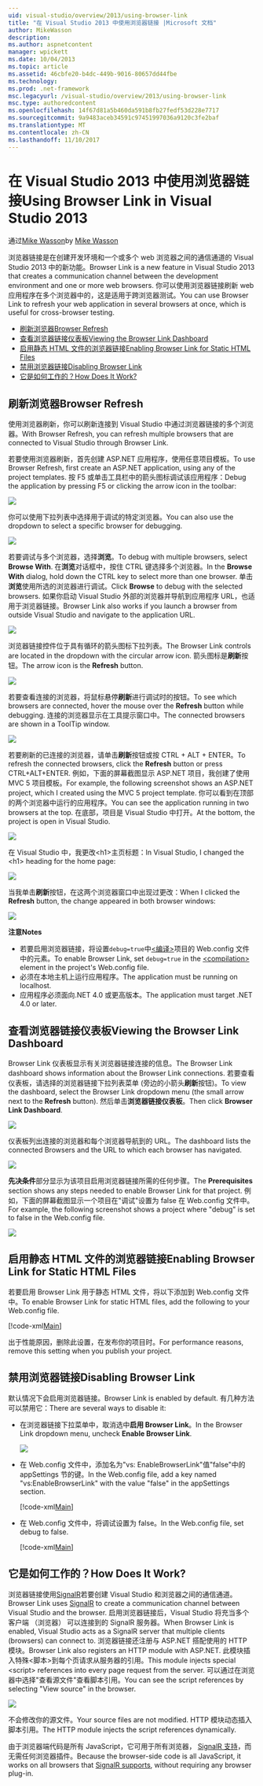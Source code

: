 ```yaml
---
uid: visual-studio/overview/2013/using-browser-link
title: "在 Visual Studio 2013 中使用浏览器链接 |Microsoft 文档"
author: MikeWasson
description: 
ms.author: aspnetcontent
manager: wpickett
ms.date: 10/04/2013
ms.topic: article
ms.assetid: 46cbfe20-b4dc-449b-9016-80657dd44fbe
ms.technology: 
ms.prod: .net-framework
msc.legacyurl: /visual-studio/overview/2013/using-browser-link
msc.type: authoredcontent
ms.openlocfilehash: 14f67d81a5b460da591b8fb27fedf53d228e7717
ms.sourcegitcommit: 9a9483aceb34591c97451997036a9120c3fe2baf
ms.translationtype: MT
ms.contentlocale: zh-CN
ms.lasthandoff: 11/10/2017
---
```

<a name="using-browser-link-in-visual-studio-2013"></a><span data-ttu-id="41d5f-102">在 Visual Studio 2013 中使用浏览器链接</span><span class="sxs-lookup"><span data-stu-id="41d5f-102">Using Browser Link in Visual Studio 2013</span></span>
====================
<span data-ttu-id="41d5f-103">通过[Mike Wasson](https://github.com/MikeWasson)</span><span class="sxs-lookup"><span data-stu-id="41d5f-103">by [Mike Wasson](https://github.com/MikeWasson)</span></span>

<span data-ttu-id="41d5f-104">浏览器链接是在创建开发环境和一个或多个 web 浏览器之间的通信通道的 Visual Studio 2013 中的新功能。</span><span class="sxs-lookup"><span data-stu-id="41d5f-104">Browser Link is a new feature in Visual Studio 2013 that creates a communication channel between the development environment and one or more web browsers.</span></span> <span data-ttu-id="41d5f-105">你可以使用浏览器链接刷新 web 应用程序在多个浏览器中的，这是适用于跨浏览器测试。</span><span class="sxs-lookup"><span data-stu-id="41d5f-105">You can use Browser Link to refresh your web application in several browsers at once, which is useful for cross-browser testing.</span></span>

- [<span data-ttu-id="41d5f-106">刷新浏览器</span><span class="sxs-lookup"><span data-stu-id="41d5f-106">Browser Refresh</span></span>](#browser-refresh)
- [<span data-ttu-id="41d5f-107">查看浏览器链接仪表板</span><span class="sxs-lookup"><span data-stu-id="41d5f-107">Viewing the Browser Link Dashboard</span></span>](#dashboard)
- [<span data-ttu-id="41d5f-108">启用静态 HTML 文件的浏览器链接</span><span class="sxs-lookup"><span data-stu-id="41d5f-108">Enabling Browser Link for Static HTML Files</span></span>](#static-html)
- [<span data-ttu-id="41d5f-109">禁用浏览器链接</span><span class="sxs-lookup"><span data-stu-id="41d5f-109">Disabling Browser Link</span></span>](#disabling)
- [<span data-ttu-id="41d5f-110">它是如何工作的？</span><span class="sxs-lookup"><span data-stu-id="41d5f-110">How Does It Work?</span></span>](#how-it-works)

<a id="browser-refresh"></a>
## <a name="browser-refresh"></a><span data-ttu-id="41d5f-111">刷新浏览器</span><span class="sxs-lookup"><span data-stu-id="41d5f-111">Browser Refresh</span></span>

<span data-ttu-id="41d5f-112">使用浏览器刷新，你可以刷新连接到 Visual Studio 中通过浏览器链接的多个浏览器。</span><span class="sxs-lookup"><span data-stu-id="41d5f-112">With Browser Refresh, you can refresh multiple browsers that are connected to Visual Studio through Browser Link.</span></span>

<span data-ttu-id="41d5f-113">若要使用浏览器刷新，首先创建 ASP.NET 应用程序，使用任意项目模板。</span><span class="sxs-lookup"><span data-stu-id="41d5f-113">To use Browser Refresh, first create an ASP.NET application, using any of the project templates.</span></span> <span data-ttu-id="41d5f-114">按 F5 或单击工具栏中的箭头图标调试该应用程序：</span><span class="sxs-lookup"><span data-stu-id="41d5f-114">Debug the application by pressing F5 or clicking the arrow icon in the toolbar:</span></span>

![](using-browser-link/_static/image1.png)

<span data-ttu-id="41d5f-115">你可以使用下拉列表中选择用于调试的特定浏览器。</span><span class="sxs-lookup"><span data-stu-id="41d5f-115">You can also use the dropdown to select a specific browser for debugging.</span></span>

![](using-browser-link/_static/image2.png)

<span data-ttu-id="41d5f-116">若要调试与多个浏览器，选择**浏览**。</span><span class="sxs-lookup"><span data-stu-id="41d5f-116">To debug with multiple browsers, select **Browse With**.</span></span> <span data-ttu-id="41d5f-117">在**浏览**对话框中，按住 CTRL 键选择多个浏览器。</span><span class="sxs-lookup"><span data-stu-id="41d5f-117">In the **Browse With** dialog, hold down the CTRL key to select more than one browser.</span></span> <span data-ttu-id="41d5f-118">单击**浏览**使用所选的浏览器进行调试。</span><span class="sxs-lookup"><span data-stu-id="41d5f-118">Click **Browse** to debug with the selected browsers.</span></span> <span data-ttu-id="41d5f-119">如果你启动 Visual Studio 外部的浏览器并导航到应用程序 URL，也适用于浏览器链接。</span><span class="sxs-lookup"><span data-stu-id="41d5f-119">Browser Link also works if you launch a browser from outside Visual Studio and navigate to the application URL.</span></span>

![](using-browser-link/_static/image3.png)

<span data-ttu-id="41d5f-120">浏览器链接控件位于具有循环的箭头图标下拉列表。</span><span class="sxs-lookup"><span data-stu-id="41d5f-120">The Browser Link controls are located in the dropdown with the circular arrow icon.</span></span> <span data-ttu-id="41d5f-121">箭头图标是**刷新**按钮。</span><span class="sxs-lookup"><span data-stu-id="41d5f-121">The arrow icon is the **Refresh** button.</span></span>

![](using-browser-link/_static/image4.png)

<span data-ttu-id="41d5f-122">若要查看连接的浏览器，将鼠标悬停**刷新**进行调试时的按钮。</span><span class="sxs-lookup"><span data-stu-id="41d5f-122">To see which browsers are connected, hover the mouse over the **Refresh** button while debugging.</span></span> <span data-ttu-id="41d5f-123">连接的浏览器显示在工具提示窗口中。</span><span class="sxs-lookup"><span data-stu-id="41d5f-123">The connected browsers are shown in a ToolTip window.</span></span>

![](using-browser-link/_static/image5.png)

<span data-ttu-id="41d5f-124">若要刷新的已连接的浏览器，请单击**刷新**按钮或按 CTRL + ALT + ENTER。</span><span class="sxs-lookup"><span data-stu-id="41d5f-124">To refresh the connected browsers, click the **Refresh** button or press CTRL+ALT+ENTER.</span></span> <span data-ttu-id="41d5f-125">例如，下面的屏幕截图显示 ASP.NET 项目，我创建了使用 MVC 5 项目模板。</span><span class="sxs-lookup"><span data-stu-id="41d5f-125">For example, the following screenshot shows an ASP.NET project, which I created using the MVC 5 project template.</span></span> <span data-ttu-id="41d5f-126">你可以看到在顶部的两个浏览器中运行的应用程序。</span><span class="sxs-lookup"><span data-stu-id="41d5f-126">You can see the application running in two browsers at the top.</span></span> <span data-ttu-id="41d5f-127">在底部，项目是 Visual Studio 中打开。</span><span class="sxs-lookup"><span data-stu-id="41d5f-127">At the bottom, the project is open in Visual Studio.</span></span>

![](using-browser-link/_static/image6.png)

<span data-ttu-id="41d5f-128">在 Visual Studio 中，我更改&lt;h1&gt;主页标题：</span><span class="sxs-lookup"><span data-stu-id="41d5f-128">In Visual Studio, I changed the &lt;h1&gt; heading for the home page:</span></span>

![](using-browser-link/_static/image7.png)

<span data-ttu-id="41d5f-129">当我单击**刷新**按钮，在这两个浏览器窗口中出现过更改：</span><span class="sxs-lookup"><span data-stu-id="41d5f-129">When I clicked the **Refresh** button, the change appeared in both browser windows:</span></span>

![](using-browser-link/_static/image8.png)

<span data-ttu-id="41d5f-130">**注意**</span><span class="sxs-lookup"><span data-stu-id="41d5f-130">**Notes**</span></span>

- <span data-ttu-id="41d5f-131">若要启用浏览器链接，将设置`debug=true`中[&lt;编译&gt;](https://msdn.microsoft.com/en-us/library/s10awwz0(v=vs.85).aspx)项目的 Web.config 文件中的元素。</span><span class="sxs-lookup"><span data-stu-id="41d5f-131">To enable Browser Link, set `debug=true` in the [&lt;compilation&gt;](https://msdn.microsoft.com/en-us/library/s10awwz0(v=vs.85).aspx) element in the project's Web.config file.</span></span>
- <span data-ttu-id="41d5f-132">必须在本地主机上运行应用程序。</span><span class="sxs-lookup"><span data-stu-id="41d5f-132">The application must be running on localhost.</span></span>
- <span data-ttu-id="41d5f-133">应用程序必须面向.NET 4.0 或更高版本。</span><span class="sxs-lookup"><span data-stu-id="41d5f-133">The application must target .NET 4.0 or later.</span></span>

<a id="dashboard"></a>
## <a name="viewing-the-browser-link-dashboard"></a><span data-ttu-id="41d5f-134">查看浏览器链接仪表板</span><span class="sxs-lookup"><span data-stu-id="41d5f-134">Viewing the Browser Link Dashboard</span></span>

<span data-ttu-id="41d5f-135">Browser Link 仪表板显示有关浏览器链接连接的信息。</span><span class="sxs-lookup"><span data-stu-id="41d5f-135">The Browser Link dashboard shows information about the Browser Link connections.</span></span> <span data-ttu-id="41d5f-136">若要查看仪表板，请选择的浏览器链接下拉列表菜单 (旁边的小箭头**刷新**按钮)。</span><span class="sxs-lookup"><span data-stu-id="41d5f-136">To view the dashboard, select the Browser Link dropdown menu (the small arrow next to the **Refresh** button).</span></span> <span data-ttu-id="41d5f-137">然后单击**浏览器链接仪表板**。</span><span class="sxs-lookup"><span data-stu-id="41d5f-137">Then click **Browser Link Dashboard**.</span></span>

![](using-browser-link/_static/image9.png)

<span data-ttu-id="41d5f-138">仪表板列出连接的浏览器和每个浏览器导航到的 URL。</span><span class="sxs-lookup"><span data-stu-id="41d5f-138">The dashboard lists the connected Browsers and the URL to which each browser has navigated.</span></span>

![](using-browser-link/_static/image10.png)

<span data-ttu-id="41d5f-139">**先决条件**部分显示为该项目启用浏览器链接所需的任何步骤。</span><span class="sxs-lookup"><span data-stu-id="41d5f-139">The **Prerequisites** section shows any steps needed to enable Browser Link for that project.</span></span> <span data-ttu-id="41d5f-140">例如，下面的屏幕截图显示一个项目在"调试"设置为 false 在 Web.config 文件中。</span><span class="sxs-lookup"><span data-stu-id="41d5f-140">For example, the following screenshot shows a project where "debug" is set to false in the Web.config file.</span></span>

![](using-browser-link/_static/image11.png)

<a id="static-html"></a>
## <a name="enabling-browser-link-for-static-html-files"></a><span data-ttu-id="41d5f-141">启用静态 HTML 文件的浏览器链接</span><span class="sxs-lookup"><span data-stu-id="41d5f-141">Enabling Browser Link for Static HTML Files</span></span>

<span data-ttu-id="41d5f-142">若要启用 Browser Link 用于静态 HTML 文件，将以下添加到 Web.config 文件中。</span><span class="sxs-lookup"><span data-stu-id="41d5f-142">To enable Browser Link for static HTML files, add the following to your Web.config file.</span></span>

[!code-xml[Main](using-browser-link/samples/sample1.xml)]

<span data-ttu-id="41d5f-143">出于性能原因，删除此设置，在发布你的项目时。</span><span class="sxs-lookup"><span data-stu-id="41d5f-143">For performance reasons, remove this setting when you publish your project.</span></span>

<a id="disabling"></a>
## <a name="disabling-browser-link"></a><span data-ttu-id="41d5f-144">禁用浏览器链接</span><span class="sxs-lookup"><span data-stu-id="41d5f-144">Disabling Browser Link</span></span>

<span data-ttu-id="41d5f-145">默认情况下会启用浏览器链接。</span><span class="sxs-lookup"><span data-stu-id="41d5f-145">Browser Link is enabled by default.</span></span> <span data-ttu-id="41d5f-146">有几种方法可以禁用它：</span><span class="sxs-lookup"><span data-stu-id="41d5f-146">There are several ways to disable it:</span></span>

- <span data-ttu-id="41d5f-147">在浏览器链接下拉菜单中，取消选中**启用 Browser Link**。</span><span class="sxs-lookup"><span data-stu-id="41d5f-147">In the Browser Link dropdown menu, uncheck **Enable Browser Link**.</span></span> 

    ![](using-browser-link/_static/image12.png)
- <span data-ttu-id="41d5f-148">在 Web.config 文件中，添加名为"vs: EnableBrowserLink"值"false"中的 appSettings 节的键。</span><span class="sxs-lookup"><span data-stu-id="41d5f-148">In the Web.config file, add a key named "vs:EnableBrowserLink" with the value "false" in the appSettings section.</span></span> 

    [!code-xml[Main](using-browser-link/samples/sample2.xml)]
- <span data-ttu-id="41d5f-149">在 Web.config 文件中，将调试设置为 false。</span><span class="sxs-lookup"><span data-stu-id="41d5f-149">In the Web.config file, set debug to false.</span></span> 

    [!code-xml[Main](using-browser-link/samples/sample3.xml)]

<a id="how-it-works"></a>
## <a name="how-does-it-work"></a><span data-ttu-id="41d5f-150">它是如何工作的？</span><span class="sxs-lookup"><span data-stu-id="41d5f-150">How Does It Work?</span></span>

<span data-ttu-id="41d5f-151">浏览器链接使用[SignalR](../../../signalr/index.md)若要创建 Visual Studio 和浏览器之间的通信通道。</span><span class="sxs-lookup"><span data-stu-id="41d5f-151">Browser Link uses [SignalR](../../../signalr/index.md) to create a communication channel between Visual Studio and the browser.</span></span> <span data-ttu-id="41d5f-152">启用浏览器链接后，Visual Studio 将充当多个客户端 （浏览器） 可以连接到的 SignalR 服务器。</span><span class="sxs-lookup"><span data-stu-id="41d5f-152">When Browser Link is enabled, Visual Studio acts as a SignalR server that multiple clients (browsers) can connect to.</span></span> <span data-ttu-id="41d5f-153">浏览器链接还注册与 ASP.NET 搭配使用的 HTTP 模块。</span><span class="sxs-lookup"><span data-stu-id="41d5f-153">Browser Link also registers an HTTP module with ASP.NET.</span></span> <span data-ttu-id="41d5f-154">此模块插入特殊&lt;脚本&gt;到每个页请求从服务器的引用。</span><span class="sxs-lookup"><span data-stu-id="41d5f-154">This module injects special &lt;script&gt; references into every page request from the server.</span></span> <span data-ttu-id="41d5f-155">可以通过在浏览器中选择"查看源文件"查看脚本引用。</span><span class="sxs-lookup"><span data-stu-id="41d5f-155">You can see the script references by selecting "View source" in the browser.</span></span>

![](using-browser-link/_static/image13.png)

<span data-ttu-id="41d5f-156">不会修改你的源文件。</span><span class="sxs-lookup"><span data-stu-id="41d5f-156">Your source files are not modified.</span></span> <span data-ttu-id="41d5f-157">HTTP 模块动态插入脚本引用。</span><span class="sxs-lookup"><span data-stu-id="41d5f-157">The HTTP module injects the script references dynamically.</span></span>

<span data-ttu-id="41d5f-158">由于浏览器端代码是所有 JavaScript，它可用于所有浏览器， [SignalR 支持](../../../signalr/overview/getting-started/supported-platforms.md)，而无需任何浏览器插件。</span><span class="sxs-lookup"><span data-stu-id="41d5f-158">Because the browser-side code is all JavaScript, it works on all browsers that [SignalR supports](../../../signalr/overview/getting-started/supported-platforms.md), without requiring any browser plug-in.</span></span>
